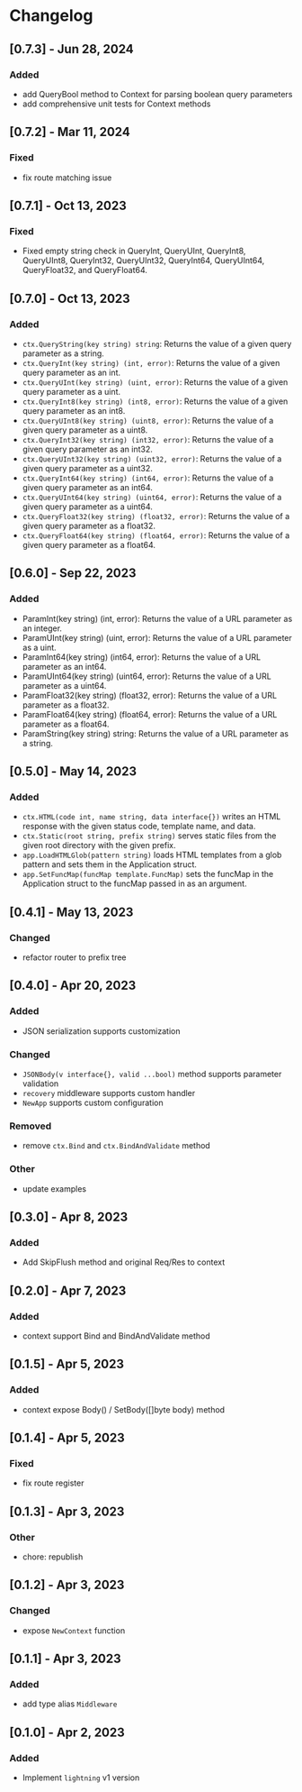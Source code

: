 # Changelog

## [0.7.3] - Jun 28, 2024

### Added

- add QueryBool method to Context for parsing boolean query parameters
- add comprehensive unit tests for Context methods

## [0.7.2] - Mar 11, 2024

### Fixed

- fix route matching issue

## [0.7.1] - Oct 13, 2023

### Fixed

- Fixed empty string check in QueryInt, QueryUInt, QueryInt8, QueryUInt8, QueryInt32, QueryUInt32, QueryInt64, QueryUInt64, QueryFloat32, and QueryFloat64.

## [0.7.0] - Oct 13, 2023

### Added

- `ctx.QueryString(key string) string`: Returns the value of a given query parameter as a string.
- `ctx.QueryInt(key string) (int, error)`: Returns the value of a given query parameter as an int.
- `ctx.QueryUInt(key string) (uint, error)`: Returns the value of a given query parameter as a uint.
- `ctx.QueryInt8(key string) (int8, error)`: Returns the value of a given query parameter as an int8.
- `ctx.QueryUInt8(key string) (uint8, error)`: Returns the value of a given query parameter as a uint8.
- `ctx.QueryInt32(key string) (int32, error)`: Returns the value of a given query parameter as an int32.
- `ctx.QueryUInt32(key string) (uint32, error)`: Returns the value of a given query parameter as a uint32.
- `ctx.QueryInt64(key string) (int64, error)`: Returns the value of a given query parameter as an int64.
- `ctx.QueryUInt64(key string) (uint64, error)`: Returns the value of a given query parameter as a uint64.
- `ctx.QueryFloat32(key string) (float32, error)`: Returns the value of a given query parameter as a float32.
- `ctx.QueryFloat64(key string) (float64, error)`: Returns the value of a given query parameter as a float64.

## [0.6.0] - Sep 22, 2023

### Added

- ParamInt(key string) (int, error): Returns the value of a URL parameter as an integer.
- ParamUInt(key string) (uint, error): Returns the value of a URL parameter as a uint.
- ParamInt64(key string) (int64, error): Returns the value of a URL parameter as an int64.
- ParamUInt64(key string) (uint64, error): Returns the value of a URL parameter as a uint64.
- ParamFloat32(key string) (float32, error): Returns the value of a URL parameter as a float32.
- ParamFloat64(key string) (float64, error): Returns the value of a URL parameter as a float64.
- ParamString(key string) string: Returns the value of a URL parameter as a string.

## [0.5.0] - May 14, 2023

### Added

- `ctx.HTML(code int, name string, data interface{})` writes an HTML response with the given status code, template name, and data.
- `ctx.Static(root string, prefix string)` serves static files from the given root directory with the given prefix.
- `app.LoadHTMLGlob(pattern string)` loads HTML templates from a glob pattern and sets them in the Application struct.
- `app.SetFuncMap(funcMap template.FuncMap)` sets the funcMap in the Application struct to the funcMap passed in as an argument.

## [0.4.1] - May 13, 2023

### Changed

- refactor router to prefix tree

## [0.4.0] - Apr 20, 2023

### Added

- JSON serialization supports customization

### Changed

- `JSONBody(v interface{}, valid ...bool)` method supports parameter validation
- `recovery` middleware supports custom handler
- `NewApp` supports custom configuration

### Removed

- remove `ctx.Bind` and `ctx.BindAndValidate` method

### Other

- update examples

## [0.3.0] - Apr 8, 2023

### Added

- Add SkipFlush method and original Req/Res to context

## [0.2.0] - Apr 7, 2023

### Added

- context support Bind and BindAndValidate method

## [0.1.5] - Apr 5, 2023

### Added

- context expose Body() / SetBody([]byte body) method

## [0.1.4] - Apr 5, 2023

### Fixed

- fix route register

## [0.1.3] - Apr 3, 2023

### Other

- chore: republish

## [0.1.2] - Apr 3, 2023

### Changed

- expose `NewContext` function

## [0.1.1] - Apr 3, 2023

### Added

- add type alias `Middleware`

## [0.1.0] - Apr 2, 2023

### Added

- Implement `lightning` v1 version
